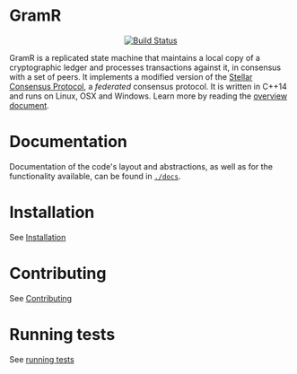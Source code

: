 
<h1>GramR</h1>
</div>
<p align="center">
<a href="https://github.com/lantah/gramr/actions"><img alt="Build Status" src="https://github.com/lantah/gramr/workflows/.github/workflows/build.yml/badge.svg?branch=auto" /></a>
</p>

GramR is a replicated state machine that maintains a local copy of a cryptographic ledger and processes transactions against it, in consensus with a set of peers.
It implements a modified version of the [Stellar Consensus Protocol](https://github.com/stellar/stellar-core/blob/master/src/scp/readme.md), a _federated_ consensus protocol.
It is written in C++14 and runs on Linux, OSX and Windows.
Learn more by reading the [overview document](https://github.com/lantah/gramr/blob/master/docs/readme.md).

# Documentation

Documentation of the code's layout and abstractions, as well as for the
functionality available, can be found in
[`./docs`](https://github.com/lantah/gramr/tree/master/docs).

# Installation

See [Installation](./INSTALL.md)

# Contributing

See [Contributing](./CONTRIBUTING.md)

# Running tests

See [running tests](./CONTRIBUTING.md#running-tests)
